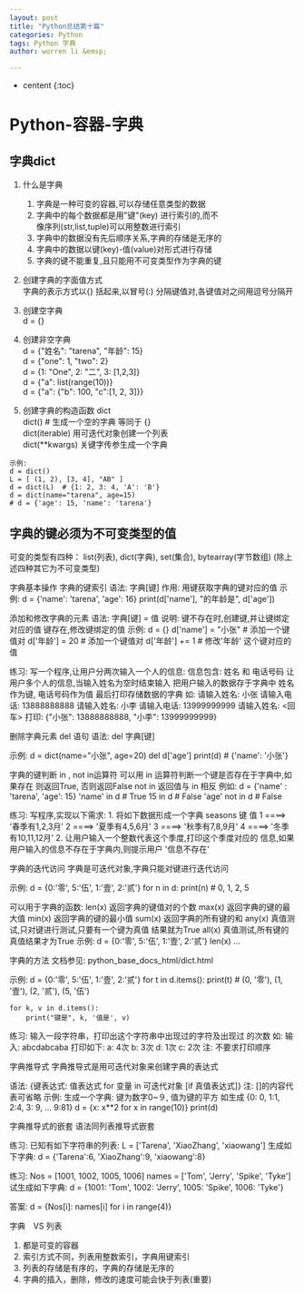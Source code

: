 ```yaml
---
layout: post
title: "Python总结第十篇"
categories: Python
tags: Python 字典
author: worren li &emsp;

---
```


* centent
{:toc}

# Python-容器-字典
## 字典dict
1. 什么是字典  
    1. 字典是一种可变的容器,可以存储任意类型的数据  
    2. 字典中的每个数据都是用"键"(key) 进行索引的,而不  
    像序列(str,list,tuple)可以用整数进行索引  
    3. 字典中的数据没有先后顺序关系,字典的存储是无序的  
    4. 字典中的数据以键(key)-值(value)对形式进行存储  
    5. 字典的键不能重复,且只能用不可变类型作为字典的键  

2. 创建字典的字面值方式  
    字典的表示方式以{} 括起来,以冒号(:) 分隔键值对,各键值对之间用逗号分隔开  

3. 创建空字典  
   d = {}
4. 创建非空字典  
   d = {"姓名": "tarena", "年龄": 15}  
   d = {"one": 1, "two": 2}  
   d = {1: "One", 2: "二", 3: [1,2,3]}  
   d = {"a": list(range(10))}  
   d = {"a": {"b": 100, "c":[1, 2, 3]}}  

5. 创建字典的构造函数 dict  
   dict()   # 生成一个空的字典 等同于 {}  
   dict(iterable)  用可迭代对象创建一个列表  
   dict(**kwargs) 关键字传参生成一个字典
   
```
示例:
d = dict()   
L = [ (1, 2), [3, 4], "AB" ]
d = dict(L)  # {1: 2, 3: 4, 'A': 'B'}
d = dict(name="tarena", age=15)
# d = {'age': 15, 'name': 'tarena'}
```

## 字典的键必须为不可变类型的值  

可变的类型有四种：
   list(列表), dict(字典), set(集合),
   bytearray(字节数组)
(除上述四种其它为不可变类型)

字典基本操作
  字典的键索引
    语法:
      字典[键]
    作用:
      用键获取字典的键对应的值
  示例: 
    d = {'name': 'tarena', 'age': 16}
    print(d['name'], "的年龄是", d['age'])

添加和修改字典的元素
  语法:
    字典[键] = 值
  说明:
    键不存在时,创建键,并让键绑定对应的值
    键存在,修改键绑定的值
  示例:
    d = {}
    d['name'] = "小张"  # 添加一个键值对
    d['年龄'] = 20   # 添加一个键值对
    d['年龄'] += 1   # 修改'年龄' 这个键对应的值

练习:
  写一个程序,让用户分两次输入一个人的信息:
     信息包含:  姓名 和 电话号码
    让用户多个人的信息,当输入姓名为空时结束输入
    把用户输入的数据存于字典中
      姓名作为键, 电话号码作为值
    最后打印存储数据的字典
    如:
      请输入姓名: 小张
      请输入电话: 13888888888
      请输入姓名: 小李
      请输入电话: 13999999999
      请输入姓名: <回车>
    打印:
      {"小张": 13888888888, "小李": 13999999999}


删除字典元素
  del 语句
    语法:
      del 字典[键]

  示例:
    d = dict(name="小张", age=20)
    del d['age']
    print(d)  # {'name': '小张'}

字典的键判断  in , not in运算符
  可以用 in 运算符判断一个键是否存在于字典中,如果存在
  则返回True, 否则返回False
    not in 返回值与 in 相反
  例如:
    d = {'name' : 'tarena', 'age': 15}
    'name' in d  # True
    15 in d      # False
    'age' not in d  # False

练习:
  写程序,实现以下需求:
    1. 将如下数据形成一个字典 seasons
       键           值
       1   ====>    '春季有1,2,3月'
       2   ====>    '夏季有4,5,6月'
       3   ====>    '秋季有7,8,9月'
       4   ====>    '冬季有10,11,12月'
    2. 让用户输入一个整数代表这个季度,打印这个季度对应的
      信息,如果用户输入的信息不存在于字典内,则提示用户
      '信息不存在'

字典的迭代访问
  字典是可迭代对象,字典只能对键进行迭代访问

  示例:
    d = {0:'零', 5:'伍', 1:'壹', 2:'贰'}
    for n in d:
        print(n)   # 0, 1, 2, 5


可以用于字典的函数:
  len(x)    返回字典的键值对的个数
  max(x)    返回字典的键的最大值
  min(x)    返回字典的键的最小值
  sum(x)    返回字典的所有键的和
  any(x)    真值测试,只对键进行测试,只要有一个键为真值
            结果就为True
  all(x)    真值测试,所有键的真值结果才为True
  示例:
    d = {0:'零', 5:'伍', 1:'壹', 2:'贰'}
    len(x)
    ...


字典的方法
  文档参见:
    python_base_docs_html/dict.html

  示例:
    d = {0:'零', 5:'伍', 1:'壹', 2:'贰'}
    for t in d.items():
        print(t)   # (0, '零'), (1, '壹'), (2, '贰'), (5, '伍')

    for k, v in d.items():
        print("键是", k, '值是', v)

练习:
  输入一段字符串，打印出这个字符串中出现过的字符及出现过
  的次数
    如:
      输入: abcdabcaba
    打印如下:
      a: 4次
      b: 3次
      d: 1次
      c: 2次
    注: 不要求打印顺序



字典推导式
  字典推导式是用可迭代对象来创建字典的表达式

  语法:
    {键表达式: 值表达式 for 变量 in 可迭代对象
        [if 真值表达式]}
    注: []的内容代表可省略
  示例:
    生成一个字典: 键为数字0~９, 值为键的平方
    如生成 {0: 0, 1:1, 2:4, 3: 9, ... 9:81}
    d = {x: x**2 for x in range(10)}
    print(d)

字典推导式的嵌套
  语法同列表推导式嵌套

练习:
  已知有如下字符串的列表:
    L = ['Tarena', 'XiaoZhang', 'xiaowang']
  生成如下字典:
    d = {'Tarena':6, 'XiaoZhang':9,
          'xiaowang':8}

练习:
  Nos = [1001, 1002, 1005, 1006]
  names = ['Tom', 'Jerry', 'Spike', 'Tyke']
  试生成如下字典:
    d = {1001: 'Tom', 1002: 'Jerry',
         1005: 'Spike', 1006: 'Tyke'}

  答案:
    d = {Nos[i]: names[i] for i in range(4)}

字典　VS 列表
  1. 都是可变的容器
  2. 索引方式不同，列表用整数索引，字典用键索引
  3. 列表的存储是有序的，字典的存储是无序的
  4. 字典的插入，删除，修改的速度可能会快于列表(重要)